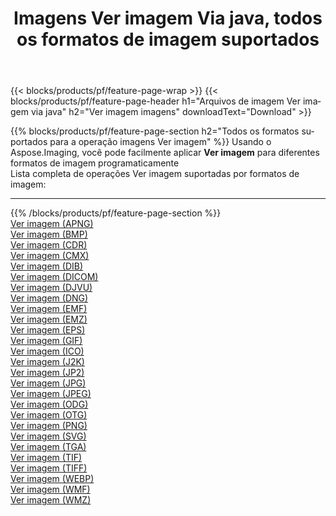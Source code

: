 ﻿---
title: Imagens Ver imagem Via java, todos os formatos de imagem suportados 
weight: 3920
url: /pt/java/viewer 
lang: pt
langdirlevel: 2
locales: zh-hans,ja,it,ru,de,es,fr,nl,id,lt,pl,pt,vi,tr,ko,zh-hant,ar,hi,th,sv,cs,uk,he
description: Usando Aspose.Imaging, você pode facilmente imagens Ver imagem Via java
---

{{< blocks/products/pf/feature-page-wrap >}}
{{< blocks/products/pf/feature-page-header h1="Arquivos de imagem Ver imagem via java" h2="Ver imagem imagens" downloadText="Download" >}}


{{% blocks/products/pf/feature-page-section  h2="Todos os formatos suportados para a operação imagens Ver imagem" %}}
Usando o Aspose.Imaging, você pode facilmente aplicar **Ver imagem** para diferentes formatos de imagem programaticamente
<br/>
Lista completa de operações Ver imagem suportadas por formatos de imagem:
<hr/>
{{% /blocks/products/pf/feature-page-section %}}
<div class="container-fluid productfamilypage bg-gray">
    <div class="convertypes bg-gray agp-content section">
        <div class="container">
		<div class="row other-converters">
		    <div class='col-md-2 other-converter remove-lp remove-rp'><a href="/imaging/pt/java/viewer/apng" >Ver imagem (APNG)</a></div><div class='col-md-2 other-converter remove-lp remove-rp'><a href="/imaging/pt/java/viewer/bmp" >Ver imagem (BMP)</a></div><div class='col-md-2 other-converter remove-lp remove-rp'><a href="/imaging/pt/java/viewer/cdr" >Ver imagem (CDR)</a></div><div class='col-md-2 other-converter remove-lp remove-rp'><a href="/imaging/pt/java/viewer/cmx" >Ver imagem (CMX)</a></div><div class='col-md-2 other-converter remove-lp remove-rp'><a href="/imaging/pt/java/viewer/dib" >Ver imagem (DIB)</a></div><div class='col-md-2 other-converter remove-lp remove-rp'><a href="/imaging/pt/java/viewer/dicom" >Ver imagem (DICOM)</a></div><div class='col-md-2 other-converter remove-lp remove-rp'><a href="/imaging/pt/java/viewer/djvu" >Ver imagem (DJVU)</a></div><div class='col-md-2 other-converter remove-lp remove-rp'><a href="/imaging/pt/java/viewer/dng" >Ver imagem (DNG)</a></div><div class='col-md-2 other-converter remove-lp remove-rp'><a href="/imaging/pt/java/viewer/emf" >Ver imagem (EMF)</a></div><div class='col-md-2 other-converter remove-lp remove-rp'><a href="/imaging/pt/java/viewer/emz" >Ver imagem (EMZ)</a></div><div class='col-md-2 other-converter remove-lp remove-rp'><a href="/imaging/pt/java/viewer/eps" >Ver imagem (EPS)</a></div><div class='col-md-2 other-converter remove-lp remove-rp'><a href="/imaging/pt/java/viewer/gif" >Ver imagem (GIF)</a></div><div class='col-md-2 other-converter remove-lp remove-rp'><a href="/imaging/pt/java/viewer/ico" >Ver imagem (ICO)</a></div><div class='col-md-2 other-converter remove-lp remove-rp'><a href="/imaging/pt/java/viewer/j2k" >Ver imagem (J2K)</a></div><div class='col-md-2 other-converter remove-lp remove-rp'><a href="/imaging/pt/java/viewer/jp2" >Ver imagem (JP2)</a></div><div class='col-md-2 other-converter remove-lp remove-rp'><a href="/imaging/pt/java/viewer/jpg" >Ver imagem (JPG)</a></div><div class='col-md-2 other-converter remove-lp remove-rp'><a href="/imaging/pt/java/viewer/jpeg" >Ver imagem (JPEG)</a></div><div class='col-md-2 other-converter remove-lp remove-rp'><a href="/imaging/pt/java/viewer/odg" >Ver imagem (ODG)</a></div><div class='col-md-2 other-converter remove-lp remove-rp'><a href="/imaging/pt/java/viewer/otg" >Ver imagem (OTG)</a></div><div class='col-md-2 other-converter remove-lp remove-rp'><a href="/imaging/pt/java/viewer/png" >Ver imagem (PNG)</a></div><div class='col-md-2 other-converter remove-lp remove-rp'><a href="/imaging/pt/java/viewer/svg" >Ver imagem (SVG)</a></div><div class='col-md-2 other-converter remove-lp remove-rp'><a href="/imaging/pt/java/viewer/tga" >Ver imagem (TGA)</a></div><div class='col-md-2 other-converter remove-lp remove-rp'><a href="/imaging/pt/java/viewer/tif" >Ver imagem (TIF)</a></div><div class='col-md-2 other-converter remove-lp remove-rp'><a href="/imaging/pt/java/viewer/tiff" >Ver imagem (TIFF)</a></div><div class='col-md-2 other-converter remove-lp remove-rp'><a href="/imaging/pt/java/viewer/webp" >Ver imagem (WEBP)</a></div><div class='col-md-2 other-converter remove-lp remove-rp'><a href="/imaging/pt/java/viewer/wmf" >Ver imagem (WMF)</a></div><div class='col-md-2 other-converter remove-lp remove-rp'><a href="/imaging/pt/java/viewer/wmz" >Ver imagem (WMZ)</a></div>
                </div>
        </div>
    </div>
</div>
<br/>
